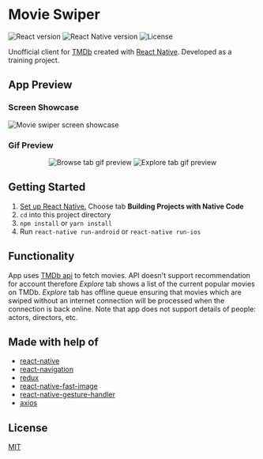 # Movie Swiper

![React version](https://img.shields.io/badge/react-16.6-green.svg)
![React Native version](https://img.shields.io/badge/react--native-0.57-blue.svg)
![License](https://img.shields.io/github/license/azhavrid/movie-swiper.svg)

Unofficial client for [TMDb](https://www.themoviedb.org/) created with [React Native](https://facebook.github.io/react-native/). Developed as a training project.

## App Preview

### Screen Showcase

![Movie swiper screen showcase](https://i.imgur.com/8DEW8ED.jpg)

### Gif Preview

<div align="center">

![Browse tab gif preview](https://i.imgur.com/E4Cwp4m.gif)
![Explore tab gif preview](https://i.imgur.com/k4tGhpl.gif)

</div>

## Getting Started

1. [Set up React Native.](https://facebook.github.io/react-native/docs/getting-started.html) Choose tab **Building Projects with Native Code**
2. `cd` into this project directory
3. `npm install` or `yarn install`
4. Run `react-native run-android` or `react-native run-ios`

## Functionality

App uses [TMDb api](https://developers.themoviedb.org/3) to fetch movies. API doesn't support recommendation for account therefore _Explore_ tab shows a list of the current popular movies on TMDb. _Explore_ tab has offline queue ensuring that movies which are swiped without an internet connection will be processed when the connection is back online.
Note that app does not support details of people: actors, directors, etc.

## Made with help of

- [react-native](https://github.com/facebook/react-native)
- [react-navigation](https://github.com/react-community/react-navigation)
- [redux](https://github.com/reduxjs/redux)
- [react-native-fast-image](https://github.com/DylanVann/react-native-fast-image)
- [react-native-gesture-handler](https://github.com/kmagiera/react-native-gesture-handler)
- [axios](https://github.com/axios/axios)

## License

[MIT](https://github.com/azhavrid/movie-swiper/blob/master/LICENSE)
